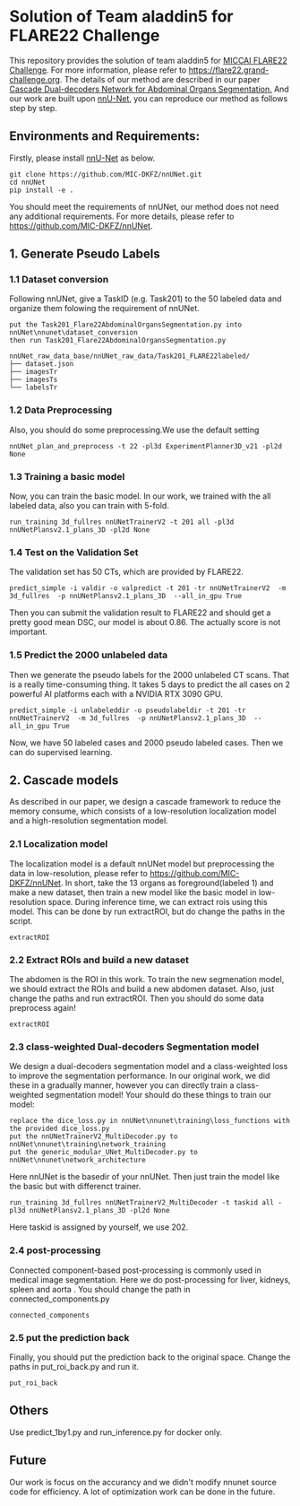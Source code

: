# Solution of Team aladdin5 for FLARE22 Challenge
This repository provides the solution of team aladdin5 for [MICCAI FLARE22 Challenge](https://flare22.grand-challenge.org).
For more information, please refer to https://flare22.grand-challenge.org.
The details of our method are described in our paper [Cascade Dual-decoders Network for Abdominal Organs Segmentation.](https://openreview.net/pdf?id=20WDOkjiyTu)
And our work are built upon [nnU-Net](https://github.com/MIC-DKFZ/nnUNet), you can reproduce our method as follows step by step.  

## Environments and Requirements:
Firstly, please install [nnU-Net](https://github.com/MIC-DKFZ/nnUNet) as below.  
```
git clone https://github.com/MIC-DKFZ/nnUNet.git
cd nnUNet  
pip install -e . 
```
You should meet the requirements of nnUNet, our method does not need any additional requirements. For more details, please refer to https://github.com/MIC-DKFZ/nnUNet. 

## 1. Generate Pseudo Labels
### 1.1 Dataset conversion
Following nnUNet, give a TaskID (e.g. Task201) to the 50 labeled data and organize them folowing the requirement of nnUNet.

```
put the Task201_Flare22AbdominalOrgansSegmentation.py into nnUNet\nnunet\dataset_conversion
then run Task201_Flare22AbdominalOrgansSegmentation.py

nnUNet_raw_data_base/nnUNet_raw_data/Task201_FLARE22labeled/
├── dataset.json
├── imagesTr
├── imagesTs
└── labelsTr
```

### 1.2 Data Preprocessing
Also, you should do some preprocessing.We use the default setting
```
nnUNet_plan_and_preprocess -t 22 -pl3d ExperimentPlanner3D_v21 -pl2d None
```
### 1.3 Training a basic model
Now, you can train the basic model. In our work, we trained with the all labeled data, also you can train with 5-fold.
```
run_training 3d_fullres nnUNetTrainerV2 -t 201 all -pl3d nnUNetPlansv2.1_plans_3D -pl2d None
```

### 1.4 Test on the Validation Set
The validation set has 50 CTs, which are provided by FLARE22. 
```
predict_simple -i valdir -o valpredict -t 201 -tr nnUNetTrainerV2  -m 3d_fullres  -p nnUNetPlansv2.1_plans_3D  --all_in_gpu True 
```
Then you can submit the validation result to FLARE22 and should get a pretty good mean DSC, our model is about 0.86. 
The actually score is not important.
### 1.5 Predict the 2000 unlabeled data
Then we generate the pseudo labels for the 2000 unlabeled CT scans. That is a really time-consuming thing. It takes 5 days to predict the all cases on 2 powerful AI platforms each with a NVIDIA RTX 3090 GPU. 
```
predict_simple -i unlabeleddir -o pseudolabeldir -t 201 -tr nnUNetTrainerV2  -m 3d_fullres  -p nnUNetPlansv2.1_plans_3D  --all_in_gpu True 
```
Now, we have 50 labeled cases and 2000 pseudo labeled cases. Then we can do supervised learning.

## 2. Cascade models 
As described in our paper, we design a cascade framework to reduce the memory consume, which consists of a low-resolution localization model and a high-resolution segmentation model.
### 2.1 Localization model
 The localization model is a default nnUNet model but preprocessing the data in low-resolution, please refer to https://github.com/MIC-DKFZ/nnUNet. 
In short, take the 13 organs as foreground(labeled 1) and make a new dataset, then train a new model like the basic model in low-resolution space. 
During inference time, we can extract rois using this model.
This can be done by run extractROI, but do change the paths in the script.
```
extractROI 
```

### 2.2 Extract ROIs and build a new dataset
The abdomen is the ROI in this work. To train the new segmenation model, we should extract the ROIs and build a new abdomen dataset.
Also, just change the paths and run extractROI. Then you should do some data preprocess again!

```
extractROI
```
### 2.3 class-weighted Dual-decoders Segmentation model
We design a dual-decoders segmentation model and a class-weighted loss to improve the segmentation performance. In our original work, we did these in a gradually manner, however you can directly train a class-weighted segmentation model!
Your should do these things to train our model:

```
replace the dice_loss.py in nnUNet\nnunet\training\loss_functions with the provided dice_loss.py
put the nnUNetTrainerV2_MultiDecoder.py to nnUNet\nnunet\training\network_training
put the generic_modular_UNet_MultiDecoder.py to nnUNet\nnunet\network_architecture
```
Here nnUNet is the basedir of your nnUNet.
Then just train the model like the basic but with differenct trainer.
```
run_training 3d_fullres nnUNetTrainerV2_MultiDecoder -t taskid all -pl3d nnUNetPlansv2.1_plans_3D -pl2d None
```
Here taskid is assigned by yourself, we use 202.

### 2.4  post-processing 
Connected component-based post-processing is commonly used in medical image segmentation. Here we do post-processing for liver, kidneys, spleen and aorta . You should change the path in connected_components.py
```
connected_components
```
### 2.5 put the prediction back
Finally, you should put the prediction back to the original space.
Change the paths in put_roi_back.py and run it.
```
put_roi_back
```
## Others
Use predict_1by1.py and run_inference.py for docker only.

## Future
Our work is focus on the accurancy and we didn't modify nnunet source code for efficiency. A lot of optimization work can be done in the future.
